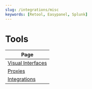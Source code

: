 ```yaml
---
slug: /integrations/misc
keywords: [Retool, Easypanel, Splunk]
---
```


# Tools

| Page              |
|-------------------|
| [Visual Interfaces](/interfaces/third-party/gui) |
| [Proxies](/interfaces/third-party/proxy)         |
| [Integrations](/interfaces/third-party/integrations)      |
